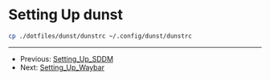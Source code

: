 # Setting Up dunst

```bash
cp ./dotfiles/dunst/dunstrc ~/.config/dunst/dunstrc
```

---

- Previous: [Setting_Up_SDDM](Setting_Up_SDDM.md)
- Next: [Setting_Up_Waybar](Setting_Up_Waybar.md)
